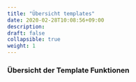 ```yaml
---
title: "Übersicht templates"
date: 2020-02-28T10:08:56+09:00
description: 
draft: false
collapsible: true
weight: 1
---
```


### Übersicht der Template Funktionen
